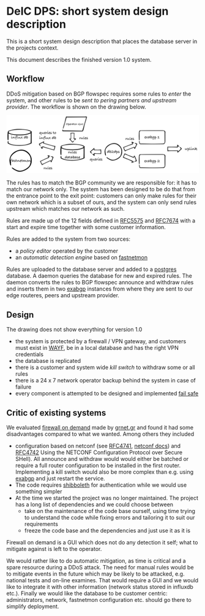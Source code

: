 
# DeIC DPS: short system design description

This is a short system design description that places the database server in the projects context.

This document describes the finished version 1.0 system.

## Workflow

DDoS mitigation based on BGP flowspec requires some rules to _enter_ the system, and other rules to be _sent to pering partners and upstream provider_.
The workflow is shown on the drawing below.

![Drawing](assets/img/workflow.png)

The rules has to match the BGP community we are responsible for: it has to match
our network only. The system has been designed to be do that from the entrance point
to the exit point: customers can only make rules for their own network which is
a subset of ours, and the system can only send rules upstream which matches our
network as such.

Rules are made up of the 12 fields defined in
[RFC5575](https://tools.ietf.org/html/rfc5575) and
[RFC7674](https://tools.ietf.org/html/rfc7674) with a start and expire time
together with some customer information.

Rules are added to the system from two sources:

  - a *policy editor* operated by the customer
  - an *automatic detection engine* based on
    [fastnetmon](https://github.com/pavel-odintsov/fastnetmon)

Rules are uploaded to the database server and added to a
[postgres](https://www.postgresql.org) database. A daemon queries the database for new and expired rules. The daemon converts the rules to BGP flowspec announce and withdraw rules and inserts them in two
[exabgp](https://github.com/Exa-Networks/exabgp) instances from where they are sent to our edge routeres, peers and upstream provider.

## Design

The drawing does not show everything for version 1.0

  - the system is protected by a firewall / VPN gateway, and customers must
    exist in [WAYF](www.wayf.dk/en/about-wayf/faq), be in a local database and
    has the right VPN credentials
  - the database is replicated
  - there is a customer and system wide _kill switch_ to withdraw some or all rules
  - there is a 24 x 7 network operator backup behind the system in case of failure
  - every component is attempted to be designed and implemented
    [fail safe](https://en.wikipedia.org/wiki/Fail-safe)

## Critic of existing systems

We evaluated [firewall on demand](https://flowspy.readthedocs.io/en/latest/) made by
[grnet.gr](https://grnet.gr/en/) and found it had some disadvantages compared to
what we wanted. Among others they included

  - configuration based on netconf (see [RFC4741](http://www.rfc-editor.org/rfc/rfc4741.txt),
	[netconf docs](http://www.netconfcentral.org/netconf_docs)) and
	[RFC4742](https://tools.ietf.org/html/rfc4742) Using the NETCONF Configuration
	Protocol over Secure SHell).  All announce and withdraw would would either
	be batched or require a full router configuration to be installed in the
	first router. Implementing a kill switch would also be more complex than
	e.g. using [exabgp](https://github.com/Exa-Networks/exabgp) and just restart
	the service.
  - The code requires [shibboleth](https://shibboleth.net) for authentication while
    we would use something simpler
  - At the time we started the project was no longer maintained. The project
    has a long list of dependencies and we could choose between
	- take on the maintenance of the code base ourself, using time trying to understand
	  the code while fixing errors and tailoring it to suit our requirements
	- freeze the code base and the dependencies and just use it as it is

Firewall on demand is a GUI which does not do any detection it self; what to mitigate against is left to the operator.

We would rather like to do automatic mitigation, as time is critical and a
spare resource during a DDoS attack. The need for manual rules would be to
mitigate events in the future which may be likely to be attacked, e.g. national
tests and on-line examines. That would require a GUI and we would like to integrate it with other information (network status stored in influxdb etc.). Finally we would like the database to be customer centric: administrators, network, fastnetmon configuration etc. should go there to simplify deployment.


